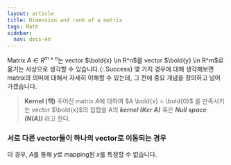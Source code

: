 ```yaml
---
layout: article
title: Dimension and rank of a matrix
tags: Math
sidebar:
  nav: docs-en
---
```


Matrix $A \in R^{m \times n}$는 vector $\bold{x} \in R^n$를 vector $\bold{y} \in R^m$로 옮기는 사상으로 생각할 수 있습니다.{:.Success}
몇 가지 경우에 대해 생각해보면 matrix의 의미에 대해서 자세히 이해할 수 있는데, 그 전에 중요 개념을 정의하고 넘어가겠습니다.

> **Kernel (핵)**
주어진 matrix $A$에 대하여 $A \bold{x} = \bold{0}$ 를 만족시키는 vector $\bold{x}$의 집합을 A의 ***kernel (Ker A)*** 혹은 ***Null space (N(A))*** 라고 한다.

> 



### 서로 다른 vector들이 하나의 vector로 이동되는 경우
이 경우, $A$를 통해 $y$로 mapping된 $x$를 특정할 수 없습니다.
